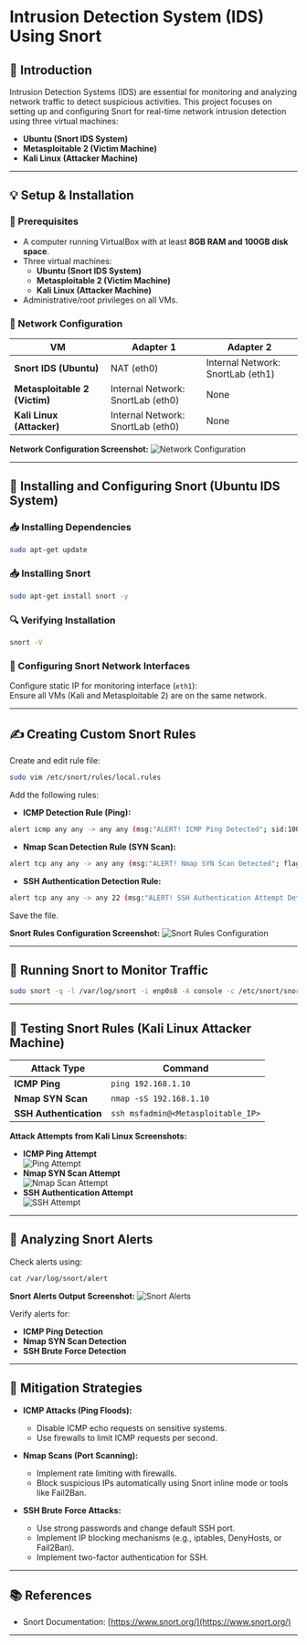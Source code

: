 # Intrusion Detection System (IDS) Using Snort

## 📌 Introduction
Intrusion Detection Systems (IDS) are essential for monitoring and analyzing network traffic to detect suspicious activities. This project focuses on setting up and configuring Snort for real-time network intrusion detection using three virtual machines:

- **Ubuntu (Snort IDS System)**  
- **Metasploitable 2 (Victim Machine)**  
- **Kali Linux (Attacker Machine)**

---

## 💡 Setup & Installation
### 🔧 Prerequisites
- A computer running VirtualBox with at least **8GB RAM and 100GB disk space**.
- Three virtual machines:  
  - **Ubuntu (Snort IDS System)**  
  - **Metasploitable 2 (Victim Machine)**  
  - **Kali Linux (Attacker Machine)**
- Administrative/root privileges on all VMs.

### 📶 Network Configuration
| VM             | Adapter 1         | Adapter 2           |
|----------------|-------------------|---------------------|
| **Snort IDS (Ubuntu)**     | NAT (eth0)          | Internal Network: SnortLab (eth1) |
| **Metasploitable 2 (Victim)** | Internal Network: SnortLab (eth0) | None                |
| **Kali Linux (Attacker)**    | Internal Network: SnortLab (eth0) | None                |

**Network Configuration Screenshot:**
![Network Configuration](./images/network_configuration.png)

---

## 🚀 Installing and Configuring Snort (Ubuntu IDS System)
### 📥 Installing Dependencies
```bash
sudo apt-get update
```

### 📥 Installing Snort
```bash
sudo apt-get install snort -y
```

### 🔍 Verifying Installation
```bash
snort -V
```

### 🔧 Configuring Snort Network Interfaces
Configure static IP for monitoring interface (`eth1`):  
Ensure all VMs (Kali and Metasploitable 2) are on the same network.

---

## ✍️ Creating Custom Snort Rules
Create and edit rule file:
```bash
sudo vim /etc/snort/rules/local.rules
```
Add the following rules:
- **ICMP Detection Rule (Ping):**  
```bash
alert icmp any any -> any any (msg:"ALERT! ICMP Ping Detected"; sid:100001; rev:1;)
```
- **Nmap Scan Detection Rule (SYN Scan):**  
```bash
alert tcp any any -> any any (msg:"ALERT! Nmap SYN Scan Detected"; flags:S; sid:100002;)
```
- **SSH Authentication Detection Rule:**  
```bash
alert tcp any any -> any 22 (msg:"ALERT! SSH Authentication Attempt Detected"; sid:100003;)
```
Save the file.

**Snort Rules Configuration Screenshot:**
![Snort Rules Configuration](./images/snort_rules_configuration.png)

---

## 📢 Running Snort to Monitor Traffic
```bash
sudo snort -q -l /var/log/snort -i enp0s8 -A console -c /etc/snort/snort.test
```

---

## 🔨 Testing Snort Rules (Kali Linux Attacker Machine)
| Attack Type | Command |
|-------------|---------|
| **ICMP Ping** | `ping 192.168.1.10` |
| **Nmap SYN Scan** | `nmap -sS 192.168.1.10` |
| **SSH Authentication** | `ssh msfadmin@<Metasploitable_IP>` |

**Attack Attempts from Kali Linux Screenshots:**
- **ICMP Ping Attempt**  
  ![Ping Attempt](./images/ping_attempt.png)
- **Nmap SYN Scan Attempt**  
  ![Nmap Scan Attempt](./images/nmap_scan_attempt.png)
- **SSH Authentication Attempt**  
  ![SSH Attempt](./images/ssh_attempt.png)

---

## 📖 Analyzing Snort Alerts
Check alerts using:
```bash
cat /var/log/snort/alert
```

**Snort Alerts Output Screenshot:**
![Snort Alerts](./images/snort_alerts_output.png)

Verify alerts for:
- **ICMP Ping Detection**
- **Nmap SYN Scan Detection**
- **SSH Brute Force Detection**

---

## 🔐 Mitigation Strategies
- **ICMP Attacks (Ping Floods):**  
  - Disable ICMP echo requests on sensitive systems.  
  - Use firewalls to limit ICMP requests per second.

- **Nmap Scans (Port Scanning):**  
  - Implement rate limiting with firewalls.  
  - Block suspicious IPs automatically using Snort inline mode or tools like Fail2Ban.

- **SSH Brute Force Attacks:**  
  - Use strong passwords and change default SSH port.  
  - Implement IP blocking mechanisms (e.g., iptables, DenyHosts, or Fail2Ban).  
  - Implement two-factor authentication for SSH.

---

## 📚 References
- Snort Documentation: [https://www.snort.org/](https://www.snort.org/)

---

